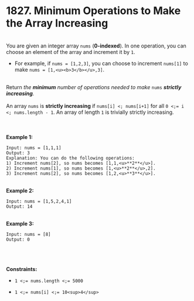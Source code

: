 # 1827. Minimum Operations to Make the Array Increasing

<br />You are given an integer array `nums` (**0-indexed**). In one operation, you can choose an element of the array and increment it by `1`.<br />

* For example, if `nums = [1,2,3]`, you can choose to increment `nums[1]` to make `nums = [1,<u><b>3</b></u>,3]`.


<br />Return <em>the **minimum** number of operations needed to make</em> `nums` <em>**strictly** **increasing**.</em><br />
<br />An array `nums` is **strictly increasing** if `nums[i] <; nums[i+1]` for all `0 <;= i <; nums.length - 1`. An array of length `1` is trivially strictly increasing.<br />
<br /> <br />
<br />**Example 1:**<br />
```
Input: nums = [1,1,1]
Output: 3
Explanation: You can do the following operations:
1) Increment nums[2], so nums becomes [1,1,<u>**2**</u>].
2) Increment nums[1], so nums becomes [1,<u>**2**</u>,2].
3) Increment nums[2], so nums becomes [1,2,<u>**3**</u>].
```
<br />**Example 2:**<br />
```
Input: nums = [1,5,2,4,1]
Output: 14
```
<br />**Example 3:**<br />
```
Input: nums = [8]
Output: 0
```
<br /> <br />
<br />**Constraints:**<br />

* `1 <;= nums.length <;= 5000`

* `1 <;= nums[i] <;= 10<sup>4</sup>`